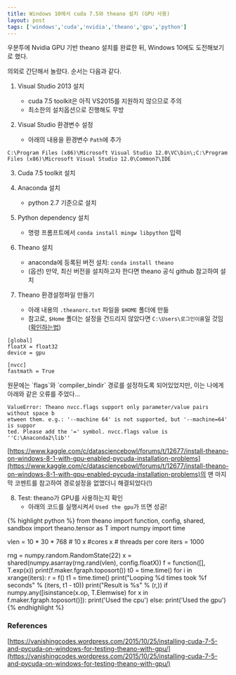 ```yaml
---
title: Windows 10에서 cuda 7.5와 theano 설치 (GPU 사용)
layout: post
tags: ['windows','cuda','nvidia','theano','gpu','python']
---
```


우분투에 Nvidia GPU 기반 theano 설치를 완료한 뒤, Windows 10에도 도전해보기로 했다.

의외로 간단해서 놀랐다. 순서는 다음과 같다.

1. Visual Studio 2013 설치
	* cuda 7.5 toolkit은 아직 VS2015를 지원하지 않으므로 주의
	* 최소한의 설치옵션으로 진행해도 무방

2. Visual Studio 환경변수 설정
	* 아래의 내용을 환경변수 `Path`에 추가

```
C:\Program Files (x86)\Microsoft Visual Studio 12.0\VC\bin\;C:\Program Files (x86)\Microsoft Visual Studio 12.0\Common7\IDE
```

3. Cuda 7.5 toolkit 설치

4. Anaconda 설치
	* python 2.7 기준으로 설치

5. Python dependency 설치
	* 명령 프롬프트에서 `conda install mingw libpython` 입력

6. Theano 설치
	* anaconda에 등록된 버전 설치: `conda install theano`
	* (옵션) 만약, 최신 버전을 설치하고자 한다면 theano 공식 github 참고하여 설치

7. Theano 환경설정파일 만들기
	* 아래 내용의 `.theanorc.txt` 파일을 `$HOME` 폴더에 만듦
	* 참고로, `$Home` 폴더는 설정을 건드리지 않았다면 `C:\Users\로그인이름`일 것임 ([확인하는법](http://blogs.technet.com/b/heyscriptingguy/archive/2015/04/27/powertip-find-user-39-s-home-directory-in-powershell.aspx))

```
[global]
floatX = float32
device = gpu

[nvcc]
fastmath = True
```

<div class="notice" markdown="1">
원문에는 `flags`와 `compiler_bindir` 경로를 설정하도록 되어있었지만, 이는 나에게 아래와 같은 오류를 주었다...

```
ValueError: Theano nvcc.flags support only parameter/value pairs without space b
etween them. e.g.: '--machine 64' is not supported, but '--machine=64' is suppor
ted. Please add the '=' symbol. nvcc.flags value is ''C:\Anaconda2\lib''
```

[https://www.kaggle.com/c/datasciencebowl/forums/t/12677/install-theano-on-windows-8-1-with-gpu-enabled-pycuda-installation-problems](https://www.kaggle.com/c/datasciencebowl/forums/t/12677/install-theano-on-windows-8-1-with-gpu-enabled-pycuda-installation-problems)의 맨 마지막 코멘트를 참고하여 경로설정을 없앴더니 해결되었다(!)
</div>

8. Test: theano가 GPU를 사용하는지 확인
	* 아래의 코드를 실행시켜서 `Used the gpu`가 뜨면 성공!

{% highlight python %}
from theano import function, config, shared, sandbox
import theano.tensor as T
import numpy
import time

vlen = 10 * 30 * 768  # 10 x #cores x # threads per core
iters = 1000

rng = numpy.random.RandomState(22)
x = shared(numpy.asarray(rng.rand(vlen), config.floatX))
f = function([], T.exp(x))
print(f.maker.fgraph.toposort())
t0 = time.time()
for i in xrange(iters):
    r = f()
t1 = time.time()
print("Looping %d times took %f seconds" % (iters, t1 - t0))
print("Result is %s" % (r,))
if numpy.any([isinstance(x.op, T.Elemwise) for x in f.maker.fgraph.toposort()]):
    print('Used the cpu')
else:
    print('Used the gpu')
{% endhighlight %}

### References
[https://vanishingcodes.wordpress.com/2015/10/25/installing-cuda-7-5-and-pycuda-on-windows-for-testing-theano-with-gpu/](https://vanishingcodes.wordpress.com/2015/10/25/installing-cuda-7-5-and-pycuda-on-windows-for-testing-theano-with-gpu/)
